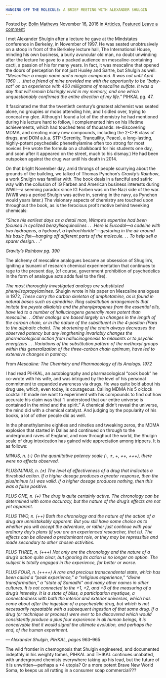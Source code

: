 ```yaml
---
HANGING OFF THE MOLECULE: A BRIEF MEETING WITH ALEXANDER SHULGIN
---
```

<article class="post-listing post-16430 post type-post status-publish format-standard has-post-thumbnail hentry category-articles category-deepdot-news tag-alexander tag-hanging tag-meeting tag-molecule tag-shulgin">
    <div class="post-inner">
    <p class="post-meta">
    <span>Posted by: <a href="https://www.deepdotweb.com/author/bolinmathews/" title="">Bolin Mathews </a></span>
    <span>November 16, 2016</span>
    <span>in <a href="https://www.deepdotweb.com/category/articles/" rel="category tag">Articles</a>, <a href="https://www.deepdotweb.com/category/deepdot-news/" rel="category tag">Featured</a></span>
    <span><a href="https://www.deepdotweb.com/2016/11/16/hanging-off-molecule-brief-meeting-alexander-shulgin/#respond">Leave a comment</a></span>
    </p>
    <div class="clear"></div>
    <div class="entry">
    <p>I met Alexander Shulgin after a lecture he gave at the Mindstates conference in Berkeley, in November of 1997. He was seated unobtrusively on a stoop in front of the Berkeley lecture hall, The International House, minding his own business, a burly avuncular old man, no doubt unwinding after the lecture he gave to a packed audience on mescaline-containing cacti, a passion of his for many years. In fact, it was mescaline that opened the doors of perception for not just Huxley and Sartre, but Shulgin as well: <em>“Mescaline: a magic name and a magic compound. It was not until April 1960 . . .that a friend of mine provided me with the opportunity to be “baby-sat” on an experience with 400 milligrams of mescaline sulfate. It was a day that will remain blazingly vivid in my memory, and one which unquestionably confirmed the entire direction of my life.”</em> PIHKAL pg. 47.</p>
    <p>It fascinated me that the twentieth century’s greatest alchemist was seated alone, no groupies or mobs attending him, and I sidled over, trying to conceal my glee. Although I found a lot of the chemistry he had mentioned during his lecture hard to follow, I complemented him on his lifetime achievements, which had touched tens of thousands: re-discovering MDMA, and creating many new compounds, including the 2-C-B class of drugs, and DOM a.k.a. STP (Serenity, Tranquility, Peace), a long-lasting, highly-potent psychedelic phenethylamine often too strong for most novices (He wrote the formula on a chalkboard for his students one day, and soon after it appeared on the street, much to his dismay.) He had been outspoken against the drug war until his death in 2014.</p>
    <p>On that bright November day, amid throngs of people scurrying about the grounds of the building, we talked of Thomas Pynchon’s <em>Gravity’s Rainbow</em>, a work Shulgin was familiar with. The book deals in a fanciful and satiric way with the collusion of IG Farben and American business interests during WWII—a seeming paradox since IG Farben was on the Nazi side of the war. (WWII was a period Shulgin was active in, serving in the navy, as Pynchon would years later.) The visionary aspects of chemistry are touched upon throughout the book, as is the ferocious profit motive behind tweeking chemicals:</p>
    <p><em>“Since his earliest days as a detail man, Wimpe’s expertise had been focused in cyclized benzylisoquinolines . . .Here is Eucodal—a codeine with two hydrogens, a hydroxyl, a hydrochloride”—gesturing in the air around his basic fist—hanging off different parts of the molecule. . . To help sell a sparer design. . .”</em></p>
    <p><em>Gravity’s Rainbow pg. 390</em></p>
    <p>The alchemy of mescaline analogues became an obsession of Shuglin’s, igniting a tsunami of research chemical experimentation that continues to rage to the present day, (of course, government prohibition of psychedelics in the form of analogue acts adds fuel to the fire).</p>
    <p><em>The most thoroughly investigated analogs are substituted phenylisopropylamines.</em> Shulgin wrote in his paper on Mescaline analogues in 1972, <em>These carry the carbon skeleton of amphetamine, as is found in natural bases such as ephedrine. Ring substitution arrangements that imitate the peyote alkaloids and the phenylpropenes from the essential oils, have led to a number of hallucinogens generally more potent than mescaline. . .Other analogs are based largely on changes in the length of the carbon chain, or in the nature of the substituent in the 4-postion (Para to the aliphatic chain). The shortening of the chain always decreases the observed potency but any lengthening invariably changes the pharmacological action from hallucinogenesis to relaxants or to psychic energizers</em> . . .<em>Variations of the substitution pattern of the methoxyl groups within this generalization of the three-carbon chain optimum, have led to extensive changes in potency. </em></p>
    <p>From <em>Mescaline: The Chemistry and Pharmacology of its Analogs. 1972</em></p>
    <p>I had read PIHKAL, an autobiography and pharmacological “cook book” he co-wrote with his wife, and was intrigued by the level of his personal commitment to expanded awareness via drugs. He was quite bold about his drug use, which, even today, is courageous. Calling MDMA his 5 o’clock cocktail! It made me want to experiment with his compounds to find out how accurate his claim was that “I understood that our entire universe is contained in the mind and the spirit.” A chemical didn’t reveal the universe, the mind did with a chemical catalyst. And judging by the popularity of his books, a lot of other people did as well.</p>
    <p>In the phenethylamine eighties and nineties and tweaking zeros, the MDMA explosion that started in Dallas and continued on through to the underground raves of England, and now throughout the world, the Shulgin scale of drug intoxication has gained wide appreciation among trippers. It is as follows:</p>
    <p><em> MINUS, n. (-) On the quantitative potency scale (-, ±, +, ++, +++), there were no effects observed.</em></p>
    <p><em> PLUS/MINUS, n. (±) The level of effectiveness of a drug that indicates a threshold action. If a higher dosage produces a greater response, then the plus/minus (±) was valid. If a higher dosage produces nothing, then this was a false positive.</em></p>
    <p><em> PLUS ONE, n. (+) The drug is quite certainly active. The chronology can be determined with some accuracy, but the nature of the drug&#8217;s effects are not yet apparent.</em></p>
    <p><em> PLUS TWO, n. (++) Both the chronology and the nature of the action of a drug are unmistakably apparent. But you still have some choice as to whether you will accept the adventure, or rather just continue with your ordinary day&#8217;s plans (if you are an experienced researcher, that is). The effects can be allowed a predominant role, or they may be repressible and made secondary to other chosen activities.</em></p>
    <p><em> PLUS THREE, n. (+++) Not only are the chronology and the nature of a drug&#8217;s action quite clear, but ignoring its action is no longer an option. The subject is totally engaged in the experience, for better or worse.</em></p>
    <p><em> PLUS FOUR, n. (++++) A rare and precious transcendental state, which has been called a &#8220;peak experience,&#8221; a &#8220;religious experience,&#8221; &#8220;divine transformation,&#8221; a &#8220;state of Samadhi&#8221; and many other names in other cultures. It is not connected to the +1, +2, and +3 of the measuring of a drug&#8217;s intensity. It is a state of bliss, a participation mystique, a connectedness with both the interior and exterior universes, which has come about after the ingestion of a psychedelic drug, but which is not necessarily repeatable with a subsequent ingestion of that same drug. If a drug (or technique or process) were ever to be discovered which would consistently produce a plus four experience in all human beings, it is conceivable that it would signal the ultimate evolution, and perhaps the end, of the human experiment.</em></p>
    <p><em> — Alexander Shulgin, PIHKAL, pages</em> 963–965</p>
    <p>The wild frontier in chemognosis that Shulgin engineered, and documented indepthly in his weighty tomes, PIHKAL and THIKAL continues unabated, with underground chemists everywhere taking up his lead, but the future of it is unwritten—perhaps a +4 utopia? Or a more potent Brave New World Soma, to keeps us all rutting in a consumer soap commercial???</p>
    </div>
    <span style="display:none"><a href="https://www.deepdotweb.com/tag/alexander/" rel="tag">alexander</a> <a href="https://www.deepdotweb.com/tag/hanging/" rel="tag">hanging</a> <a href="https://www.deepdotweb.com/tag/meeting/" rel="tag">meeting</a> <a href="https://www.deepdotweb.com/tag/molecule/" rel="tag">molecule</a> <a href="https://www.deepdotweb.com/tag/shulgin/" rel="tag">shulgin</a></span> <span style="display:none" class="updated">2016-11-16</span>
    <div style="display:none" class="vcard author" itemprop="author" itemscope itemtype="http://schema.org/Person"><strong class="fn" itemprop="name"><a href="https://www.deepdotweb.com/author/bolinmathews/" title="Posts by Bolin Mathews" rel="author">Bolin Mathews</a></strong></div>
    </div>
</article>

